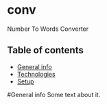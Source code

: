 # conv
 Number To Words Converter

## Table of contents
* [General info](#general-info)
* [Technologies](#technologies)
* [Setup](#setup)

#General info
Some text about it.